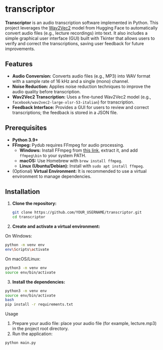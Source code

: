 # transcriptor

**Transcriptor** is an audio transcription software implemented in Python. This project leverages the [Wav2Vec2](https://huggingface.co/models?pipeline_tag=automatic-speech-recognition) model from Hugging Face to automatically convert audio files (e.g., lecture recordings) into text. It also includes a simple graphical user interface (GUI) built with Tkinter that allows users to verify and correct the transcriptions, saving user feedback for future improvements.

## Features

- **Audio Conversion:** Converts audio files (e.g., MP3) into WAV format with a sample rate of 16 kHz and a single (mono) channel.
- **Noise Reduction:** Applies noise reduction techniques to improve the audio quality before transcription.
- **Wav2Vec2 Transcription:** Uses a fine-tuned Wav2Vec2 model (e.g., `facebook/wav2vec2-large-xlsr-53-italian`) for transcription.
- **Feedback Interface:** Provides a GUI for users to review and correct transcriptions; the feedback is stored in a JSON file.

## Prerequisites

- **Python 3.9+**
- **FFmpeg:** Pydub requires FFmpeg for audio processing.  
  - **Windows:** Install FFmpeg from [this link](https://www.gyan.dev/ffmpeg/builds/), extract it, and add `ffmpeg\bin` to your system PATH.
  - **macOS:** Use Homebrew with `brew install ffmpeg`.
  - **Linux (Ubuntu/Debian):** Install with `sudo apt install ffmpeg`.
- (Optional) **Virtual Environment:** It is recommended to use a virtual environment to manage dependencies.

## Installation

1. **Clone the repository:**

   ```bash
   git clone https://github.com/YOUR_USERNAME/transcriptor.git
   cd transcriptor
   
2. **Create and activate a virtual environment:**

On Windows:

   ```bash
  python -m venv env
  env\Scripts\activate
```

On macOS/Linux:

   ```bash
python3 -m venv env
source env/bin/activate
```

3. **Install the dependencies:**

 ```bash
python3 -m venv env
source env/bin/activate
bash
pip install -r requirements.txt
```

Usage
1. Prepare your audio file: place your audio file (for example, lecture.mp3) in the project root directory.
2. Run the application:

```bash
python main.py
```
